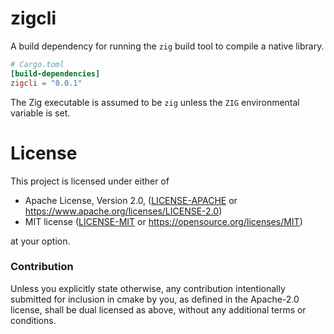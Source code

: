 # zigcli

A build dependency for running the `zig` build tool to compile a native
library.

```toml
# Cargo.toml
[build-dependencies]
zigcli = "0.0.1"
```

The Zig executable is assumed to be `zig` unless the `ZIG`
environmental variable is set.

# License

This project is licensed under either of

 * Apache License, Version 2.0, ([LICENSE-APACHE](LICENSE-APACHE) or
   https://www.apache.org/licenses/LICENSE-2.0)
 * MIT license ([LICENSE-MIT](LICENSE-MIT) or
   https://opensource.org/licenses/MIT)

at your option.

### Contribution

Unless you explicitly state otherwise, any contribution intentionally submitted
for inclusion in cmake by you, as defined in the Apache-2.0 license, shall be
dual licensed as above, without any additional terms or conditions.
